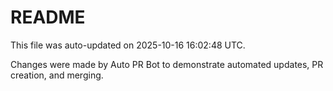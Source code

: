 # README

This file was auto-updated on 2025-10-16 16:02:48 UTC.

Changes were made by Auto PR Bot to demonstrate automated updates, PR creation, and merging.
